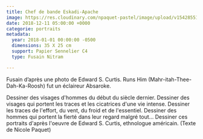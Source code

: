 ```yaml
---
title: Chef de bande Eskadi-Apache
image: https://res.cloudinary.com/npaquet-pastel/image/upload/v1542855197/chef-de-bande-apache.jpg
date: 2018-12-11 05:00:00 +0000
categorie: portraits
metadata:
  year: 2018-01-01 00:00:00 -0500
  dimensions: 35 X 25 cm
  support: Papier Sennelier C4
  type: Fusain Nitram

---
```

Fusain d’après une photo de Edward S. Curtis. Runs Him (Mahr-itah-Thee-Dah-Ka-Roosh) fut un éclaireur Absaroke.

Dessiner des visages d'hommes du début du siècle dernier. Dessiner des visages qui portent les traces et les cicatrices d'une vie intense. Dessiner les traces de l'effort, du vent, du froid et de l'essentiel. Dessiner des hommes qui portent la fierté dans leur regard malgré tout... Dessiner ces portraits d'après l'oeuvre de Edward S. Curtis, ethnologue américain. (Texte de Nicole Paquet)